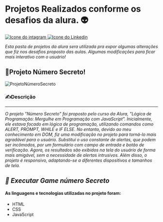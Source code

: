 # Projetos Realizados conforme os desafios da alura.  &#x1F47D;

<div> <a href="https://www.instagram.com/cai0.dev/" target="_blank"><img src="https://img.shields.io/badge/Instagram-E4405F?style=for-the-badge&logo=instagram&logoColor=white" alt="Icone do intagram"> </a> <a href="https://www.linkedin.com/in/caio-carmo-174802269/" target="_blank"><img src="https://img.shields.io/badge/LinkedIn-0077B5?style=for-the-badge&logo=linkedin&logoColor=white" alt="Icone do Linkedin"></a></div>

*Esta pasta de projetos da alura sera utilizada pra expor algumas alterações que fiz nos desafios proposto das aulas. Algumas modificações para ficar mais interativo com o usuário!*

## &#x1F4D6;Projeto Número Secreto!
 ![ProjetoNúmeroSecreto](![capaLinkedinNumeroSecreto](https://github.com/xC4i0/Alura/assets/128866704/5cccd0f8-36f0-4df1-8b0f-2b6b5475d909)
)
### &#x270D;Descrição 
---
*O projeto "Número Secreto" foi proposto pelo curso da Alura, "Lógica de Programação: Mergulhe em Programação com JavaScript". Inicialmente, ele estava focado em lógica de programação, utilizando comandos como ALERT, PROMPT, WHILE e IF ELSE. No entanto, devido ao meu conhecimento em DOM, fiz uma modificação no projeto para torná-lo mais agradável para o usuário. Substituí o uso constante de alertas, que podem ser incômodos, por um formulário com campo de entrada e botão de verificação. Agora, os resultados são exibidos na tela do usuário de forma mais amigável, sem a necessidade de alertas intrusivos. Além disso, o projeto é responsivo, adaptando-se a diferentes dispositivos e tamanhos de tela.*

*&#x1F538; Executar Game número Secreto*
---

#### As linguagens e tecnologias utilizadas no projeto foram:
* HTML
* CSS
* JavaScript
